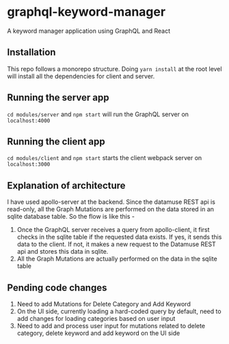 # graphql-keyword-manager

A keyword manager application using GraphQL and React

## Installation
This repo follows a monorepo structure. Doing `yarn install` at the root level will install all the dependencies for client and server.

## Running the server app

`cd modules/server` and `npm start` will run the GraphQL server on `localhost:4000`

## Running the client app

`cd modules/client` and `npm start` starts the client webpack server on `localhost:3000`

## Explanation of architecture
I have used apollo-server at the backend. Since the datamuse REST api is read-only, all the Graph Mutations are performed on the data stored in an sqlite database table. So the flow is like this - 
1. Once the GraphQL server receives a query from apollo-client, it first checks in the sqlite table if the requested data exists. If yes, it sends this data to the client. If not, it makes a new request to the Datamuse REST api and stores this data in sqlite.
2. All the Graph Mutations are actually performed on the data in the sqlite table

## Pending code changes
1. Need to add Mutations for Delete Category and Add Keyword
2. On the UI side, currently loading a hard-coded query by default, need to add changes for loading categories based on user input
3. Need to add and process user input for mutations related to delete category, delete keyword and add keyword on the UI side
